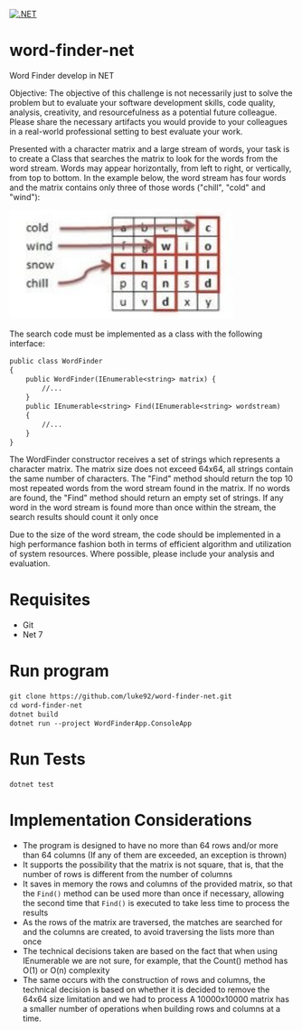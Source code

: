 [![.NET](https://github.com/luke92/word-finder-net/actions/workflows/dotnet.yml/badge.svg?branch=main)](https://github.com/luke92/word-finder-net/actions/workflows/dotnet.yml)

# word-finder-net
Word Finder develop in NET

Objective: The objective of this challenge is not necessarily just to solve the problem but to evaluate your software development skills, code quality, analysis, creativity, and resourcefulness as a potential future colleague. Please share the necessary artifacts you would provide to your colleagues in a real-world professional setting to best evaluate your work.

Presented with a character matrix and a large stream of words, your task is to create a Class that searches the matrix to look for the words from the word stream. Words may appear horizontally, from left to right, or vertically, from top to bottom. In the example below, the word
stream has four words and the matrix contains only three of those words ("chill", "cold" and "wind"):

![Example Matrix](image.png)

The search code must be implemented as a class with the following interface:
```
public class WordFinder
{
    public WordFinder(IEnumerable<string> matrix) {
        //...
    }
    public IEnumerable<string> Find(IEnumerable<string> wordstream)
    { 
        //...
    }
}
```

The WordFinder constructor receives a set of strings which represents a character matrix. The matrix size does not exceed 64x64, all strings contain the same number of characters. The "Find" method should return the top 10 most repeated words from the word stream found in the matrix. If no words are found, the "Find" method should return an empty set of strings. If any word in the word stream is found more than once within the stream, the search results should count it only once

Due to the size of the word stream, the code should be implemented in a high performance fashion both in terms of efficient algorithm and utilization of system resources. Where possible, please include your analysis and evaluation.

# Requisites
- Git
- Net 7

# Run program
```
git clone https://github.com/luke92/word-finder-net.git
cd word-finder-net
dotnet build
dotnet run --project WordFinderApp.ConsoleApp
```

# Run Tests
```
dotnet test
```

# Implementation Considerations
- The program is designed to have no more than 64 rows and/or more than 64 columns (If any of them are exceeded, an exception is thrown)
- It supports the possibility that the matrix is ​​not square, that is, that the number of rows is different from the number of columns
- It saves in memory the rows and columns of the provided matrix, so that the `Find()` method can be used more than once if necessary, allowing the second time that `Find()` is executed to take less time to process the results
- As the rows of the matrix are traversed, the matches are searched for and the columns are created, to avoid traversing the lists more than once
- The technical decisions taken are based on the fact that when using IEnumerable we are not sure, for example, that the Count() method has O(1) or O(n) complexity
- The same occurs with the construction of rows and columns, the technical decision is based on whether it is decided to remove the 64x64 size limitation and we had to process A 10000x10000 matrix has a smaller number of operations when building rows and columns at a time.